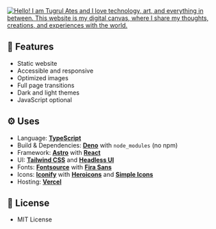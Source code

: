 <a href="https://www.tugrulates.com/">
  <img
    src="https://www.tugrulates.com/og.jpg"
    alt="Hello! I am Tugrul Ates and I love technology, art, and everything in between.
         This website is my digital canvas, where I share my thoughts, creations, and
         experiences with the world."
  />
</a>

## 🎀 Features

- Static website
- Accessible and responsive
- Optimized images
- Full page transitions
- Dark and light themes
- JavaScript optional

## ⚙️ Uses

- Language: **[TypeScript](https://www.typescriptlang.org)**
- Build & Dependencies: **[Deno](https://deno.com)** with `node_modules` (no
  npm)
- Framework: **[Astro](https://astro.build)** with
  **[React](https://reactjs.org)**
- UI: **[Tailwind CSS](https://tailwindcss.com)** and
  **[Headless UI](https://headlessui.dev)**
- Fonts: **[Fontsource](https://fontsource.org)** with
  **[Fira Sans](https://fonts.google.com/specimen/Fira+Sans)**
- Icons: **[Iconify](https://iconify.design)** with
  **[Heroicons](https://heroicons.com)** and
  **[Simple Icons](https://simpleicons.org)**
- Hosting: **[Vercel](https://vercel.com)**

## 📜 License

- MIT License
